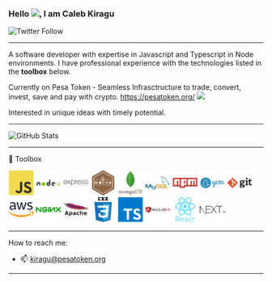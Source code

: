### Hello <img src="https://raw.githubusercontent.com/MartinHeinz/MartinHeinz/master/wave.gif" width="30px"/>, I am Caleb Kiragu

![Twitter Follow](https://img.shields.io/twitter/follow/ck1ragu?label=Follow%20%40ck1ragu&style=social)

---

A software developer with expertise in Javascript and Typescript in Node environments. I have professional experience with the technologies listed in the **toolbox** below.

Currently on Pesa Token - Seamless Infrasctructure to trade, convert, invest, save and pay with crypto. 
https://pesatoken.org/ <img src="https://pesa-images.s3.amazonaws.com/pesa-images/512trans.png" height="17px">

Interested in unique ideas with timely potential.

---

![GitHub Stats](https://github-readme-stats.vercel.app/api?username=CalebKiragu&show_icons=true)

---

🧰 Toolbox

<img alt="JS logo" src="https://github.com/devicons/devicon/blob/master/icons/javascript/javascript-original.svg" width="50" height="50" /> <img alt="Node logo" src="https://github.com/devicons/devicon/blob/master/icons/nodejs/nodejs-original-wordmark.svg" width="50" height="50" /> <img alt="Express logo" src="https://github.com/devicons/devicon/blob/master/icons/express/express-original-wordmark.svg" width="50" height="50" /> <img alt="Mocha logo" src="https://github.com/devicons/devicon/blob/master/icons/mocha/mocha-plain.svg" width="50" height="50" /> <img alt="MongoDB logo" src="https://github.com/devicons/devicon/blob/master/icons/mongodb/mongodb-original-wordmark.svg" width="50" height="50" /> <img alt="MySQL logo" src="https://github.com/devicons/devicon/blob/master/icons/mysql/mysql-original-wordmark.svg" width="50" height="50" /> <img alt="NPM logo" src="https://github.com/devicons/devicon/blob/master/icons/npm/npm-original-wordmark.svg" width="50" height="50" /> <img alt="Yarn logo" src="https://github.com/devicons/devicon/blob/master/icons/yarn/yarn-original-wordmark.svg" width="50" height="50" /> <img alt="Git logo" src="https://github.com/devicons/devicon/blob/master/icons/git/git-original-wordmark.svg" width="50" height="50" /> <img alt="AWS logo" src="https://github.com/devicons/devicon/blob/master/icons/amazonwebservices/amazonwebservices-original-wordmark.svg" width="50" height="50" /> <img alt="Nginx logo" src="https://github.com/devicons/devicon/blob/master/icons/nginx/nginx-original.svg" width="50" height="50" /> <img alt="Apache logo" src="https://github.com/devicons/devicon/blob/master/icons/apache/apache-original-wordmark.svg" width="50" height="50" /> <img alt="CSS logo" src="https://github.com/devicons/devicon/blob/master/icons/css3/css3-original-wordmark.svg" width="50" height="50" /> <img alt="TS logo" src="https://github.com/devicons/devicon/blob/master/icons/typescript/typescript-original.svg" width="50" height="50" /> <img alt="Angular logo" src="https://github.com/devicons/devicon/blob/master/icons/angularjs/angularjs-original-wordmark.svg" width="50" height="50" /> <img alt="React logo" src="https://github.com/devicons/devicon/blob/master/icons/react/react-original-wordmark.svg" width="50" height="50" /> <img alt="Next logo" src="https://github.com/devicons/devicon/blob/master/icons/nextjs/nextjs-original-wordmark.svg" width="50" height="50" /> 

---

How to reach me:
- 📫 kiragu@pesatoken.org

---

<!--
**CalebKiragu/CalebKiragu** is a ✨ _special_ ✨ repository because its `README.md` (this file) appears on your GitHub profile.

Here are some ideas to get you started:

- 🌱 I’m currently learning ...
- 👯 I’m looking to collaborate on ...
- 🤔 I’m looking for help with ...
- 💬 Ask me about ...
- 📫 How to reach me: ...
- 😄 Pronouns: ...
- ⚡ Fun fact: ...
-->
